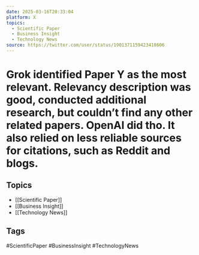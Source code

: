 ```yaml
---
date: 2025-03-16T20:33:04
platform: X
topics:
  - Scientific Paper
  - Business Insight
  - Technology News
source: https://twitter.com/user/status/1901371159423418606
---
```

# Grok identified Paper Y as the most relevant. Relevancy description was good, conducted additional research, but couldn’t find any other related papers. OpenAI did tho. It also relied on less reliable sources for citations, such as Reddit and blogs.

## Topics
- [[Scientific Paper]]
- [[Business Insight]]
- [[Technology News]]

## Tags
#ScientificPaper #BusinessInsight #TechnologyNews